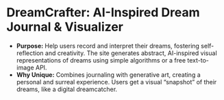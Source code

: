 # DreamCrafter: AI-Inspired Dream Journal & Visualizer
- **Purpose:** Help users record and interpret their dreams, fostering self-reflection and creativity. The site generates abstract, AI-inspired visual representations of dreams using simple algorithms or a free text-to-image API.
- **Why Unique:** Combines journaling with generative art, creating a personal and surreal experience. Users get a visual “snapshot” of their dreams, like a digital dreamcatcher.
